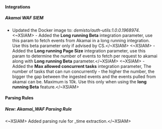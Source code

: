 
#### Integrations

##### Akamai WAF SIEM

- Updated the Docker image to: *demisto/auth-utils:1.0.0.1968974*.
<~XSIAM> - Added the **Long running Beta** integration parameter, use this param to fetch events from Akamai in a long running integration. Use this beta parameter only if advised by CS.</~XSIAM>
<~XSIAM> - Added the **Long running Page Size** integration parameter, use this param to determine the number of events to fetch per request to akamai along with **Long running Beta** parameter.</~XSIAM>
<~XSIAM> - Added the **Max allowed concurrent tasks** integration parameter, The number of tasks that can run concurrently - the higher the number, the bigger the gap between the ingested events and the events pulled from akamai can be. Maximum is 10k. Use this only when using the **long running Beta** feature.</~XSIAM>

#### Parsing Rules

##### New: Akamai_WAF Parsing Rule

<~XSIAM> Added parsing rule for _time extraction.</~XSIAM>
